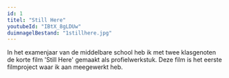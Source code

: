 ```yaml
---
id: 1
titel: "Still Here"
youtubeId: "IBtX_8gLDUw"
duimnagelBestand: "1stillhere.jpg"
---
```


In het examenjaar van de middelbare school heb ik met twee klasgenoten de korte film 'Still Here' gemaakt als profielwerkstuk. Deze film is het eerste filmproject waar ik aan meegewerkt heb.
